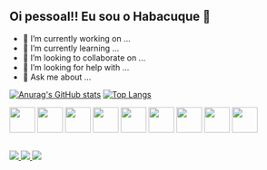 ## Oi pessoal!! Eu sou o Habacuque 👋

- 🔭 I’m currently working on ...
- 🌱 I’m currently learning ...
- 👯 I’m looking to collaborate on ...
- 🤔 I’m looking for help with ...
- 💬 Ask me about ...

[![Anurag's GitHub stats](https://github-readme-stats.vercel.app/api?username=HabacuqueCL&show_icons=true&theme=tokyonight)](https://github.com/anuraghazra/github-readme-stats)
[![Top Langs](https://github-readme-stats.vercel.app/api/top-langs/?username=HabacuqueCL&layout=compact&theme=tokyonight)](https://github.com/anuraghazra/github-readme-stats)

<div>
  <img src="https://cdn.jsdelivr.net/gh/devicons/devicon/icons/html5/html5-original.svg" style="width:45px" />
  <img src="https://cdn.jsdelivr.net/gh/devicons/devicon/icons/css3/css3-original.svg" style="width:45px" />
  <img src="https://cdn.jsdelivr.net/gh/devicons/devicon/icons/sass/sass-original.svg" style="width:45px" />
  <img src="https://cdn.jsdelivr.net/gh/devicons/devicon/icons/git/git-original.svg" style="width:45px" />
  <img src="https://cdn.jsdelivr.net/gh/devicons/devicon/icons/github/github-original.svg" style="width:45px" />
  <img src="https://cdn.jsdelivr.net/gh/devicons/devicon/icons/javascript/javascript-original.svg" style="width:45px" />
  <img src="https://cdn.jsdelivr.net/gh/devicons/devicon/icons/nodejs/nodejs-original.svg" style="width:45px" />
  <img src="https://cdn.jsdelivr.net/gh/devicons/devicon/icons/vuejs/vuejs-original.svg" style="width:45px" />
  <img src="https://cdn.jsdelivr.net/gh/devicons/devicon/icons/linux/linux-original.svg" style="width:45px" />
</div>

##

<div>
  <a href="https://dev.to/envoy_/150-badges-for-github-pnk" target="_blank">
    <img src="https://img.shields.io/badge/Gmail-D14836?style=for-the-badge&logo=gmail&logoColor=white" />
  </a>
  <a href="https://www.linkedin.com/in/habacuque-cavalcante-a0930ba9/">
    <img src="https://img.shields.io/badge/LinkedIn-0077B5?style=for-the-badge&logo=linkedin&logoColor=white" />
  </a>
  <a href="">
    <img src="https://img.shields.io/badge/Discord-7289DA?style=for-the-badge&logo=discord&logoColor=white" />
  </a>
</div>
